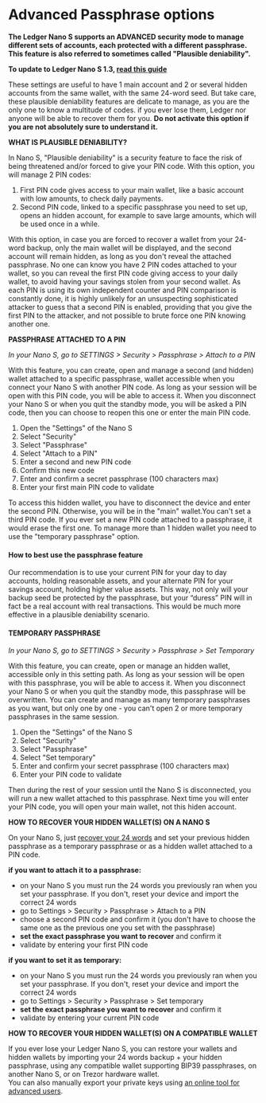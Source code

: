 # Advanced Passphrase options

**The Ledger Nano S supports an ADVANCED security mode to manage different sets of accounts, each protected with a different passphrase. This feature is also referred to sometimes called "Plausible deniability".**

**To update to Ledger Nano S 1.3, [read this guide](https://support.ledgerwallet.com/hc/en-us/articles/115005165409)**

These settings are useful to have 1 main account and 2 or several hidden accounts from the same wallet, with the same 24-word seed. But take care, these plausible deniability features are delicate to manage, as you are the only one to know a multitude of codes. if you ever lose them, Ledger nor anyone will be able to recover them for you. **Do not activate this option if you are not absolutely sure to understand it.**

**WHAT IS PLAUSIBLE DENIABILITY?**

In Nano S, "Plausible deniability" is a security feature to face the risk of being threatened and/or forced to give your PIN code. With this option, you will manage 2 PIN codes:

1.  First PIN code gives access to your main wallet, like a basic account with low amounts, to check daily payments.
2.  Second PIN code, linked to a specific passphrase you need to set up, opens an hidden account, for example to save large amounts, which will be used once in a while.

With this option, in case you are forced to recover a wallet from your 24-word backup, only the main wallet will be displayed, and the second account will remain hidden, as long as you don't reveal the attached passphrase. No one can know you have 2 PIN codes attached to your wallet, so you can reveal the first PIN code giving access to your daily wallet, to avoid having your savings stolen from your second wallet. As each PIN is using its own independent counter and PIN comparison is constantly done, it is highly unlikely for an unsuspecting sophisticated attacker to guess that a second PIN is enabled, providing that you give the first PIN to the attacker, and not possible to brute force one PIN knowing another one.

**PASSPHRASE ATTACHED TO A PIN**

_In your Nano S, go to SETTINGS > Security > Passphrase > Attach to a PIN_

With this feature, you can create, open and manage a second (and hidden) wallet attached to a specific passphrase, wallet accessible when you connect your Nano S with another PIN code. As long as your session will be open with this PIN code, you will be able to access it. When you disconnect your Nano S or when you quit the standby mode, you will be asked a PIN code, then you can choose to reopen this one or enter the main PIN code.

1.  Open the "Settings" of the Nano S
2.  Select "Security"
3.  Select "Passphrase"
4.  Select "Attach to a PIN"
5.  Enter a second and new PIN code
6.  Confirm this new code
7.  Enter and confirm a secret passphrase (100 characters max)
8.  Enter your first main PIN code to validate

To access this hidden wallet, you have to disconnect the device and enter the second PIN. Otherwise, you will be in the "main" wallet.You can't set a third PIN code. If you ever set a new PIN code attached to a passphrase, it would erase the first one. To manage more than 1 hidden wallet you need to use the "temporary passphrase" option.

#### **How to best use the passphrase feature**

Our recommendation is to use your current PIN for your day to day accounts, holding reasonable assets, and your alternate PIN for your savings account, holding higher value assets. This way, not only will your backup seed be protected by the passphrase, but your “duress” PIN will in fact be a real account with real transactions. This would be much more effective in a plausible deniability scenario.

#### **TEMPORARY PASSPHRASE**

_In your Nano S, go to SETTINGS > Security > Passphrase > Set Temporary_

With this feature, you can create, open or manage an hidden wallet, accessible only in this setting path. As long as your session will be open with this passphrase, you will be able to access it. When you disconnect your Nano S or when you quit the standby mode, this passphrase will be overwritten. You can create and manage as many temporary passphrases as you want, but only one by one - you can't open 2 or more temporary passphrases in the same session.

1.  Open the "Settings" of the Nano S
2.  Select "Security"
3.  Select "Passphrase"
4.  Select "Set temporary"
5.  Enter and confirm your secret passphrase (100 characters max)
6.  Enter your PIN code to validate

Then during the rest of your session until the Nano S is disconnected, you will run a new wallet attached to this passphrase. Next time you will enter your PIN code, you will open your main wallet, not this hiden account.

**HOW TO RECOVER YOUR HIDDEN WALLET(S) ON A NANO S**

On your Nano S, just [recover your 24 words](https://support.ledgerwallet.com/hc/en-us/articles/115005165309-How-to-import-recover-a-backup-on-a-Nano-S-) and set your previous hidden passphrase as a temporary passphrase or as a hidden wallet attached to a PIN code.

**if you want to attach it to a passphrase:**  
- on your Nano S you must run the 24 words you previously ran when you set your passphrase. If you don't, reset your device and import the correct 24 words  
- go to Settings > Security > Passphrase > Attach to a PIN  
- choose a second PIN code and confirm it (you don't have to choose the same one as the previous one you set with the passphrase)  
- **set the exact passphrase you want to recover** and confirm it  
- validate by entering your first PIN code  
  
**if you want to set it as temporary:**  
- on your Nano S you must run the 24 words you previously ran when you set your passphrase. If you don't, reset your device and import the correct 24 words  
- go to Settings > Security > Passphrase > Set temporary  
- **set the exact passphrase you want to recover** and confirm it  
- validate by entering your current PIN code

**HOW TO RECOVER YOUR HIDDEN WALLET(S) ON A COMPATIBLE WALLET**

If you ever lose your Ledger Nano S, you can restore your wallets and hidden wallets by importing your 24 words backup + your hidden passphrase, using any compatible wallet supporting BIP39 passphrases, on another Nano S, or on Trezor hardware wallet.  
You can also manually export your private keys using [an online tool for advanced users](https://www.ledgerwallet.com/support/bip39-standalone.html).